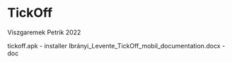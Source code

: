 # TickOff
Viszgaremek Petrik 2022

tickoff.apk - installer
Ibrányi_Levente_TickOff_mobil_documentation.docx - doc
